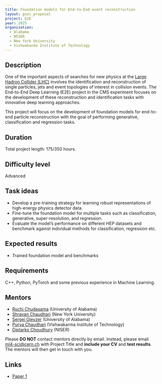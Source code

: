 ```yaml
---
title: Foundation models for End-to-End event reconstruction
layout: gsoc_proposal
project: E2E
year: 2025
organization:
  - Alabama
  - NISER
  - New York University
  - Vishwakarma Institute of Technology
---
```



## Description


One of the important aspects of searches for new physics at the [Large Hadron Collider (LHC)](https://home.cern/science/accelerators/large-hadron-collider) involves the identification and reconstruction of single particles, jets and event topologies of interest in collision events. The End-to-End Deep Learning (E2E) project in the CMS experiment focuses on the development  of these reconstruction and identification tasks with innovative deep learning approaches.   


This project will focus on the development of foundation models for end-to-end particle reconstruction with the goal of performing generative, classification and regression tasks.  
## Duration


Total project length: 175/350 hours.


## Difficulty level
Advanced


## Task ideas
 * Develop a pre-training strategy for learning robust representations of high-energy physics detector data.
*  Fine-tune the foundation model for multiple tasks such as classification, generative, super-resolution, and regression.
* Evaluate the model’s performance on different HEP datasets and benchmark against individual methods for classification, regression etc.




## Expected results
 * Trained foundation model and benchmarks 
## Requirements
C++, Python, PyTorch and some previous experience in Machine Learning.


<!-- ## Test
Please use [this link](https://docs.google.com/document/d/1QuG0Ho3pWsJGMx0fG969aBNfgPg-cDxU9w33ZuDEBng/edit?usp=sharing) to access the test for this project. -->


## Mentors
  * [Ruchi Chudasama](mailto:ml4-sci@cern.ch) (University of Alabama)
  * [Shravan Chaudhari](mailto:ml4-sci@cern.ch) (New York University)
  * [Sergei Gleyzer](mailto:ml4-sci@cern.ch) (University of Alabama)
  * [Purva Chaudhari](mailto:ml4-sci@cern.ch) (Vishwakarma Institute of Technology)
  * [Diptarko Choudhury](mailto:ml4-sci@cern.ch) (NISER)


Please **DO NOT** contact mentors directly by email. Instead, please email [ml4-sci@cern.ch](mailto:ml4-sci@cern.ch) with Project Title and **include your CV** and **test results**. The mentors will then get in touch with you.






## Links
  * [Paper 1](https://arxiv.org/abs/2309.14254)
